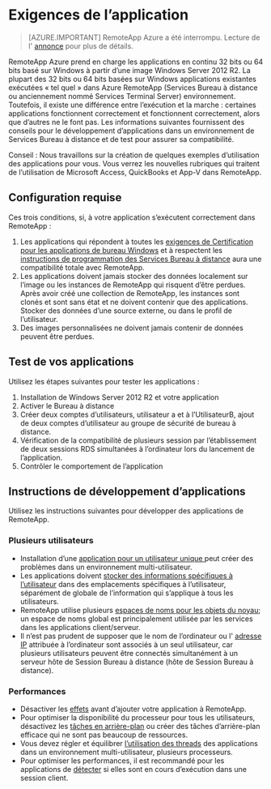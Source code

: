 
<properties
    pageTitle="Exigences de l’application pour Azure RemoteApp | Microsoft Azure"
    description="En savoir plus sur la configuration requise pour les applications que vous souhaitez utiliser dans Azure RemoteApp"
    services="remoteapp"
    documentationCenter=""
    authors="lizap"
    manager="mbaldwin" />

<tags
    ms.service="remoteapp"
    ms.workload="compute"
    ms.tgt_pltfrm="na"
    ms.devlang="na"
    ms.topic="article"
    ms.date="08/15/2016"
    ms.author="elizapo" />



# <a name="app-requirements"></a>Exigences de l’application

> [AZURE.IMPORTANT]
> RemoteApp Azure a été interrompu. Lecture de l' [annonce](https://go.microsoft.com/fwlink/?linkid=821148) pour plus de détails.

RemoteApp Azure prend en charge les applications en continu 32 bits ou 64 bits basé sur Windows à partir d’une image Windows Server 2012 R2. La plupart des 32 bits ou 64 bits basées sur Windows applications existantes exécutées « tel quel » dans Azure RemoteApp (Services Bureau à distance ou anciennement nommé Services Terminal Server) environnement. Toutefois, il existe une différence entre l’exécution et la marche : certaines applications fonctionnent correctement et fonctionnent correctement, alors que d’autres ne le font pas. Les informations suivantes fournissent des conseils pour le développement d’applications dans un environnement de Services Bureau à distance et de test pour assurer sa compatibilité.

Conseil : Nous travaillons sur la création de quelques exemples d’utilisation des applications pour vous. Vous verrez les nouvelles rubriques qui traitent de l’utilisation de Microsoft Access, QuickBooks et App-V dans RemoteApp.

## <a name="requirements"></a>Configuration requise
Ces trois conditions, si, à votre application s’exécutent correctement dans RemoteApp :

1.  Les applications qui répondent à toutes les [exigences de Certification pour les applications de bureau Windows](https://msdn.microsoft.com/library/windows/desktop/hh749939.aspx) et à respectent les [instructions de programmation des Services Bureau à distance](https://msdn.microsoft.com/library/aa383490.aspx) aura une compatibilité totale avec RemoteApp.
2.  Les applications doivent jamais stocker des données localement sur l’image ou les instances de RemoteApp qui risquent d’être perdues.  Après avoir créé une collection de RemoteApp, les instances sont clonés et sont sans état et ne doivent contenir que des applications. Stocker des données d’une source externe, ou dans le profil de l’utilisateur.
3.  Des images personnalisées ne doivent jamais contenir de données peuvent être perdues.  

## <a name="testing-your-apps"></a>Test de vos applications
Utilisez les étapes suivantes pour tester les applications :

1.  Installation de Windows Server 2012 R2 et votre application
2.  Activer le Bureau à distance
3.  Créer deux comptes d’utilisateurs, utilisateur a et à l’UtilisateurB, ajout de deux comptes d’utilisateur au groupe de sécurité de bureau à distance.
4.  Vérification de la compatibilité de plusieurs session par l’établissement de deux sessions RDS simultanées à l’ordinateur lors du lancement de l’application.
5.  Contrôler le comportement de l’application

## <a name="application-development-guidelines"></a>Instructions de développement d’applications
Utilisez les instructions suivantes pour développer des applications de RemoteApp.

### <a name="multiple-users"></a>Plusieurs utilisateurs

- Installation d’une [application pour un utilisateur unique ](https://msdn.microsoft.com/library/aa380661.aspx)peut créer des problèmes dans un environnement multi-utilisateur.
- Les applications doivent [stocker des informations spécifiques à l’utilisateur](https://msdn.microsoft.com/library/aa383452.aspx) dans des emplacements spécifiques à l’utilisateur, séparément de globale de l’information qui s’applique à tous les utilisateurs.
- RemoteApp utilise plusieurs [espaces de noms pour les objets du noyau](https://msdn.microsoft.com/library/aa382954.aspx); un espace de noms global est principalement utilisée par les services dans les applications client/serveur.
- Il n’est pas prudent de supposer que le nom de l’ordinateur ou l' [adresse IP](https://msdn.microsoft.com/library/aa382942.aspx) attribuée à l’ordinateur sont associés à un seul utilisateur, car plusieurs utilisateurs peuvent être connectés simultanément à un serveur hôte de Session Bureau à distance (hôte de Session Bureau à distance).

### <a name="performance"></a>Performances
- Désactiver les [effets](https://msdn.microsoft.com/library/aa380822.aspx) avant d’ajouter votre application à RemoteApp.
- Pour optimiser la disponibilité du processeur pour tous les utilisateurs, désactivez les [tâches en arrière-plan](https://msdn.microsoft.com/library/aa380665.aspx) ou créer des tâches d’arrière-plan efficace qui ne sont pas beaucoup de ressources.
- Vous devez régler et équilibrer [l’utilisation des threads](https://msdn.microsoft.com/library/aa383520.aspx) des applications dans un environnement multi-utilisateur, plusieurs processeurs.
- Pour optimiser les performances, il est recommandé pour les applications de [détecter](https://msdn.microsoft.com/library/aa380798.aspx) si elles sont en cours d’exécution dans une session client.
